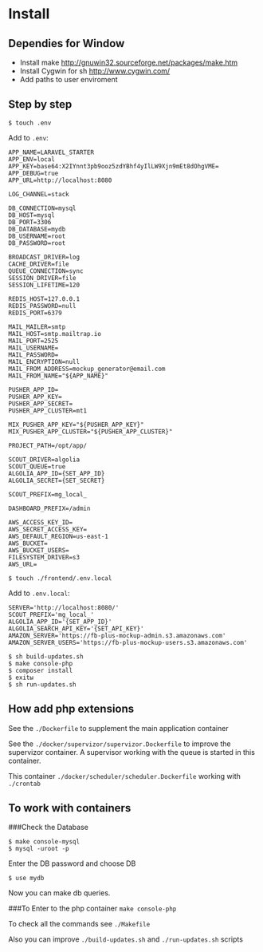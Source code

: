 
# Install

## Dependies for Window
* Install make
http://gnuwin32.sourceforge.net/packages/make.htm
* Install Cygwin for sh
http://www.cygwin.com/
* Add paths to user enviroment

## Step by step

```
$ touch .env
```
Add to `.env`:
```
APP_NAME=LARAVEL_STARTER
APP_ENV=local
APP_KEY=base64:X2IYnnt3pb9ooz5zdYBhf4yIlLW9Xjn9mEt8dOhgVME=
APP_DEBUG=true
APP_URL=http://localhost:8080

LOG_CHANNEL=stack

DB_CONNECTION=mysql
DB_HOST=mysql
DB_PORT=3306
DB_DATABASE=mydb
DB_USERNAME=root
DB_PASSWORD=root

BROADCAST_DRIVER=log
CACHE_DRIVER=file
QUEUE_CONNECTION=sync
SESSION_DRIVER=file
SESSION_LIFETIME=120

REDIS_HOST=127.0.0.1
REDIS_PASSWORD=null
REDIS_PORT=6379

MAIL_MAILER=smtp
MAIL_HOST=smtp.mailtrap.io
MAIL_PORT=2525
MAIL_USERNAME=
MAIL_PASSWORD=
MAIL_ENCRYPTION=null
MAIL_FROM_ADDRESS=mockup_generator@email.com
MAIL_FROM_NAME="${APP_NAME}"

PUSHER_APP_ID=
PUSHER_APP_KEY=
PUSHER_APP_SECRET=
PUSHER_APP_CLUSTER=mt1

MIX_PUSHER_APP_KEY="${PUSHER_APP_KEY}"
MIX_PUSHER_APP_CLUSTER="${PUSHER_APP_CLUSTER}"

PROJECT_PATH=/opt/app/

SCOUT_DRIVER=algolia
SCOUT_QUEUE=true
ALGOLIA_APP_ID={SET_APP_ID}
ALGOLIA_SECRET={SET_SECRET}

SCOUT_PREFIX=mg_local_

DASHBOARD_PREFIX=/admin

AWS_ACCESS_KEY_ID=
AWS_SECRET_ACCESS_KEY=
AWS_DEFAULT_REGION=us-east-1
AWS_BUCKET=
AWS_BUCKET_USERS=
FILESYSTEM_DRIVER=s3
AWS_URL=
```
```
$ touch ./frontend/.env.local
```
Add to `.env.local`:
```
SERVER='http://localhost:8080/'
SCOUT_PREFIX='mg_local_'
ALGOLIA_APP_ID='{SET_APP_ID}'
ALGOLIA_SEARCH_API_KEY='{SET_API_KEY}'
AMAZON_SERVER='https://fb-plus-mockup-admin.s3.amazonaws.com'
AMAZON_SERVER_USERS='https://fb-plus-mockup-users.s3.amazonaws.com'
```
```
$ sh build-updates.sh
$ make console-php
$ composer install
$ exitы
$ sh run-updates.sh
```

## How add php extensions
See the 
```./Dockerfile```
to supplement the main application container 

See the 
```./docker/supervizor/supervizor.Dockerfile```
to improve the supervizor container. A supervisor working with the queue is started in this container.

This container 
```./docker/scheduler/scheduler.Dockerfile```
working with ```./crontab```

## To work with containers
###Check the Database
```
$ make console-mysql
$ mysql -uroot -p 
```
Enter the DB password and choose DB

```
$ use mydb
```
Now you can make db queries.

###To Enter to the php container
```make console-php```

To check all the commands see ```./Makefile```

Also you can improve ```./build-updates.sh``` and ```./run-updates.sh``` scripts
